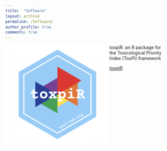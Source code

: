 ```yaml
---
title:  "Software"
layout: archive
permalink: /Software/
author_profile: true
comments: true
---
```


<img align="left" src="../assets/images/toxpiR_logo.jpeg" style="display: block; margin: auto;" />
toxpiR: an R package for the Toxicological Priority Index (ToxPi) framework 
<br/>

[toxpiR](https://github.com/ToxPi/toxpiR)
